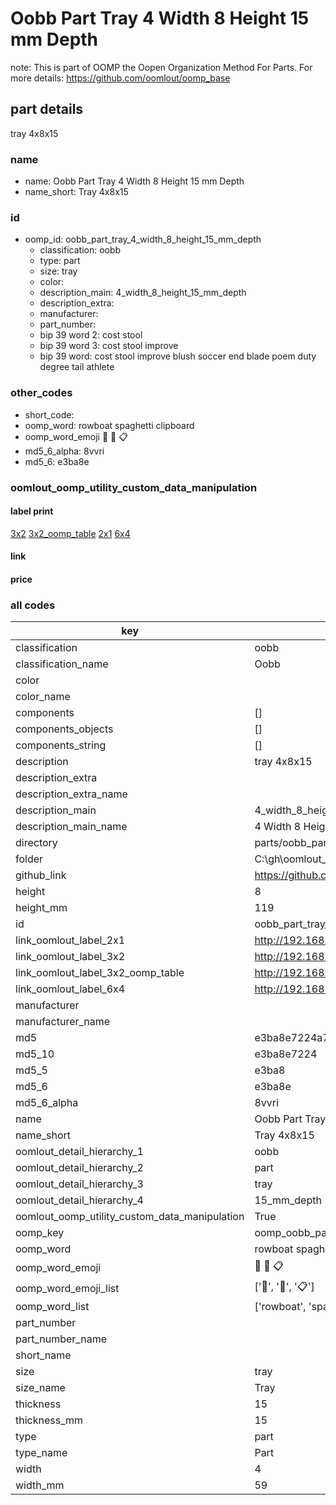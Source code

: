 # Oobb Part Tray 4 Width 8 Height 15 mm Depth  

note: This is part of OOMP the Oopen Organization Method For Parts. For more details: https://github.com/oomlout/oomp_base

##  part details
  



tray 4x8x15



### name
* name: Oobb Part Tray 4 Width 8 Height 15 mm Depth
* name_short: Tray 4x8x15 
### id
* oomp_id: oobb_part_tray_4_width_8_height_15_mm_depth
  * classification: oobb
  * type: part
  * size: tray
  * color: 
  * description_main: 4_width_8_height_15_mm_depth
  * description_extra: 
  * manufacturer: 
  * part_number: 
  * bip 39 word 2: cost stool
  * bip 39 word 3: cost stool improve
  * bip 39 word: cost stool improve blush soccer end blade poem duty degree tail athlete

### other_codes
* short_code: 
* oomp_word: rowboat spaghetti clipboard
* oomp_word_emoji :rowboat: :spaghetti: :clipboard:
* md5_6_alpha: 8vvri
* md5_6: e3ba8e






### oomlout_oomp_utility_custom_data_manipulation
#### label print
[3x2](http://192.168.1.245:1112/?label=oomp%208vvri)
[3x2_oomp_table](http://192.168.1.108:1112/?label=oomp%208vvri)
[2x1](http://192.168.1.242:1112/?label=oomp%208vvri)
[6x4](http://192.168.1.55:1112/?label=oomp%208vvri)    

#### link

                              

#### price







### all codes 
| key | value |  
| --- | --- |  
| classification | oobb |  
| classification_name | Oobb |  
| color |  |  
| color_name |  |  
| components | [] |  
| components_objects | [] |  
| components_string | [] |  
| description | tray 4x8x15 |  
| description_extra |  |  
| description_extra_name |  |  
| description_main | 4_width_8_height_15_mm_depth |  
| description_main_name | 4 Width 8 Height 15 mm Depth |  
| directory | parts/oobb_part_tray_4_width_8_height_15_mm_depth |  
| folder | C:\gh\oomlout_oobb_version_4_generated_parts\parts\oobb_part_tray_4_width_8_height_15_mm_depth |  
| github_link | https://github.com/oomlout/oomlout_oomp_part_src/tree/main/parts/oobb_part_tray_4_width_8_height_15_mm_depth |  
| height | 8 |  
| height_mm | 119 |  
| id | oobb_part_tray_4_width_8_height_15_mm_depth |  
| link_oomlout_label_2x1 | http://192.168.1.242:1112/?label=oomp%208vvri |  
| link_oomlout_label_3x2 | http://192.168.1.245:1112/?label=oomp%208vvri |  
| link_oomlout_label_3x2_oomp_table | http://192.168.1.108:1112/?label=oomp%208vvri |  
| link_oomlout_label_6x4 | http://192.168.1.55:1112/?label=oomp%208vvri |  
| manufacturer |  |  
| manufacturer_name |  |  
| md5 | e3ba8e7224a702e12666e188e4359985 |  
| md5_10 | e3ba8e7224 |  
| md5_5 | e3ba8 |  
| md5_6 | e3ba8e |  
| md5_6_alpha | 8vvri |  
| name | Oobb Part Tray 4 Width 8 Height 15 mm Depth |  
| name_short | Tray 4x8x15  |  
| oomlout_detail_hierarchy_1 | oobb |  
| oomlout_detail_hierarchy_2 | part |  
| oomlout_detail_hierarchy_3 | tray |  
| oomlout_detail_hierarchy_4 | 15_mm_depth |  
| oomlout_oomp_utility_custom_data_manipulation | True |  
| oomp_key | oomp_oobb_part_tray_4_width_8_height_15_mm_depth |  
| oomp_word | rowboat spaghetti clipboard |  
| oomp_word_emoji | :rowboat: :spaghetti: :clipboard: |  
| oomp_word_emoji_list | [':rowboat:', ':spaghetti:', ':clipboard:'] |  
| oomp_word_list | ['rowboat', 'spaghetti', 'clipboard'] |  
| part_number |  |  
| part_number_name |  |  
| short_name |  |  
| size | tray |  
| size_name | Tray |  
| thickness | 15 |  
| thickness_mm | 15 |  
| type | part |  
| type_name | Part |  
| width | 4 |  
| width_mm | 59 |  
